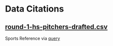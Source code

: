 # Data Citations

## [round-1-hs-pitchers-drafted.csv](round-1-hs-pitchers-drafted.csv)

Sports Reference via [query](https://www.baseball-reference.com/draft/index.fcgi?pos=P&draft_type=junreg&query_type=pos_round&from_type_jc=0&from_type_hs=1&from_type_unk=0&from_type_4y=0)
